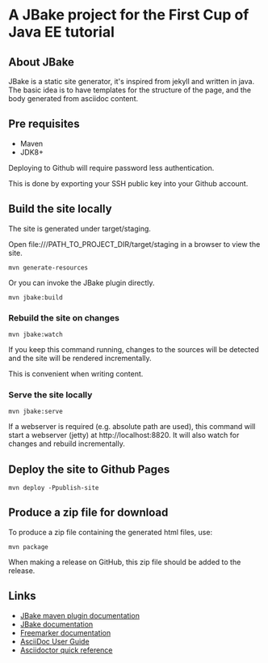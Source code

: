 # A JBake project for the First Cup of Java EE tutorial

## About JBake

JBake is a static site generator, it's inspired from jekyll and written
in java.  The basic idea is to have templates for the structure of the
page, and the body generated from asciidoc content.

## Pre requisites

- Maven
- JDK8+

Deploying to Github will require password less authentication.

This is done by exporting your SSH public key into your Github account.

## Build the site locally

The site is generated under target/staging.

Open file:///PATH_TO_PROJECT_DIR/target/staging in a browser to view the site.

```
mvn generate-resources
```

Or you can invoke the JBake plugin directly.

```
mvn jbake:build
```

### Rebuild the site on changes

```
mvn jbake:watch
```

If you keep this command running, changes to the sources will be
detected and the site will be rendered incrementally.

This is convenient when writing content.

### Serve the site locally

```
mvn jbake:serve
```

If a webserver is required (e.g. absolute path are used), this command
will start a webserver (jetty) at http://localhost:8820.  It will also
watch for changes and rebuild incrementally.

## Deploy the site to Github Pages

```
mvn deploy -Ppublish-site
```

## Produce a zip file for download

To produce a zip file containing the generated html files, use:

```
mvn package
```

When making a release on GitHub, this zip file should be added to the release.

## Links

- [JBake maven plugin documentation](https://github.com/Blazebit/jbake-maven-plugin)
- [JBake documentation](http://jbake.org/docs/2.5.1)
- [Freemarker documentation](http://freemarker.org/docs)
- [AsciiDoc User Guide](http://asciidoc.org/userguide.html)
- [Asciidoctor quick reference](http://asciidoctor.org/docs/asciidoc-syntax-quick-reference)
